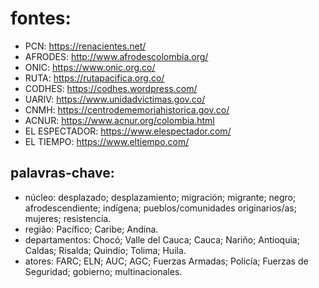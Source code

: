 # fontes:
- PCN: https://renacientes.net/
- AFRODES: http://www.afrodescolombia.org/
- ONIC: https://www.onic.org.co/
- RUTA: https://rutapacifica.org.co/
- CODHES: https://codhes.wordpress.com/
- UARIV: https://www.unidadvictimas.gov.co/
- CNMH: https://centrodememoriahistorica.gov.co/
- ACNUR: https://www.acnur.org/colombia.html
- EL ESPECTADOR: https://www.elespectador.com/
- EL TIEMPO: https://www.eltiempo.com/

## palavras-chave: 
- núcleo: desplazado; desplazamiento; migración; migrante; negro; afrodescendiente; indígena; pueblos/comunidades originarios/as; mujeres; resistencia.
- região: Pacífico; Caribe; Andina.
- departamentos:  Chocó; Valle del Cauca; Cauca; Nariño; Antioquia; Caldas; Risalda; Quindío; Tolima; Huila.
- atores: FARC; ELN; AUC; AGC; Fuerzas Armadas; Policía; Fuerzas de Seguridad; gobierno; multinacionales.


